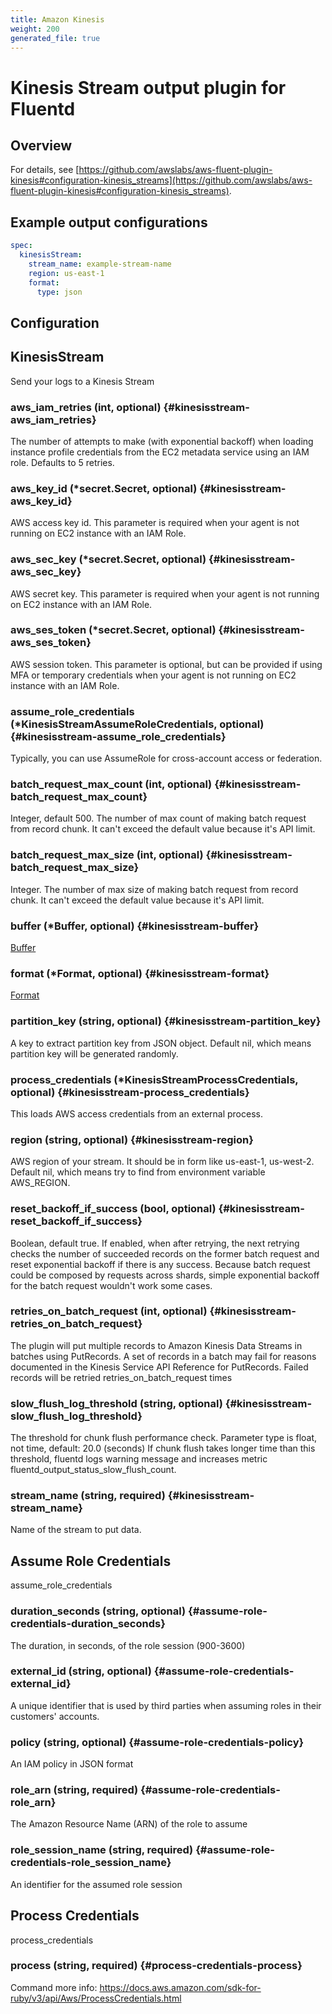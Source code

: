 ```yaml
---
title: Amazon Kinesis
weight: 200
generated_file: true
---
```


# Kinesis Stream output plugin for Fluentd
## Overview


For details, see [https://github.com/awslabs/aws-fluent-plugin-kinesis#configuration-kinesis_streams](https://github.com/awslabs/aws-fluent-plugin-kinesis#configuration-kinesis_streams).

## Example output configurations

```yaml
spec:
  kinesisStream:
    stream_name: example-stream-name
    region: us-east-1
    format:
      type: json
```


## Configuration
## KinesisStream

Send your logs to a Kinesis Stream

### aws_iam_retries (int, optional) {#kinesisstream-aws_iam_retries}

The number of attempts to make (with exponential backoff) when loading instance profile credentials from the EC2 metadata service using an IAM role. Defaults to 5 retries. 


### aws_key_id (*secret.Secret, optional) {#kinesisstream-aws_key_id}

AWS access key id. This parameter is required when your agent is not running on EC2 instance with an IAM Role. 


### aws_sec_key (*secret.Secret, optional) {#kinesisstream-aws_sec_key}

AWS secret key. This parameter is required when your agent is not running on EC2 instance with an IAM Role. 


### aws_ses_token (*secret.Secret, optional) {#kinesisstream-aws_ses_token}

AWS session token. This parameter is optional, but can be provided if using MFA or temporary credentials when your agent is not running on EC2 instance with an IAM Role. 


### assume_role_credentials (*KinesisStreamAssumeRoleCredentials, optional) {#kinesisstream-assume_role_credentials}

Typically, you can use AssumeRole for cross-account access or federation. 


### batch_request_max_count (int, optional) {#kinesisstream-batch_request_max_count}

Integer, default 500. The number of max count of making batch request from record chunk. It can't exceed the default value because it's API limit. 


### batch_request_max_size (int, optional) {#kinesisstream-batch_request_max_size}

Integer. The number of max size of making batch request from record chunk. It can't exceed the default value because it's API limit. 


### buffer (*Buffer, optional) {#kinesisstream-buffer}

[Buffer](../buffer/) 


### format (*Format, optional) {#kinesisstream-format}

[Format](../format/) 


### partition_key (string, optional) {#kinesisstream-partition_key}

A key to extract partition key from JSON object. Default nil, which means partition key will be generated randomly. 


### process_credentials (*KinesisStreamProcessCredentials, optional) {#kinesisstream-process_credentials}

This loads AWS access credentials from an external process. 


### region (string, optional) {#kinesisstream-region}

AWS region of your stream. It should be in form like us-east-1, us-west-2. Default nil, which means try to find from environment variable AWS_REGION. 


### reset_backoff_if_success (bool, optional) {#kinesisstream-reset_backoff_if_success}

Boolean, default true. If enabled, when after retrying, the next retrying checks the number of succeeded records on the former batch request and reset exponential backoff if there is any success. Because batch request could be composed by requests across shards, simple exponential backoff for the batch request wouldn't work some cases. 


### retries_on_batch_request (int, optional) {#kinesisstream-retries_on_batch_request}

The plugin will put multiple records to Amazon Kinesis Data Streams in batches using PutRecords. A set of records in a batch may fail for reasons documented in the Kinesis Service API Reference for PutRecords. Failed records will be retried retries_on_batch_request times 


### slow_flush_log_threshold (string, optional) {#kinesisstream-slow_flush_log_threshold}

The threshold for chunk flush performance check. Parameter type is float, not time, default: 20.0 (seconds) If chunk flush takes longer time than this threshold, fluentd logs warning message and increases metric fluentd_output_status_slow_flush_count. 


### stream_name (string, required) {#kinesisstream-stream_name}

Name of the stream to put data. 



## Assume Role Credentials

assume_role_credentials

### duration_seconds (string, optional) {#assume-role-credentials-duration_seconds}

The duration, in seconds, of the role session (900-3600) 


### external_id (string, optional) {#assume-role-credentials-external_id}

A unique identifier that is used by third parties when assuming roles in their customers' accounts. 

### policy (string, optional) {#assume-role-credentials-policy}

An IAM policy in JSON format 


### role_arn (string, required) {#assume-role-credentials-role_arn}

The Amazon Resource Name (ARN) of the role to assume 


### role_session_name (string, required) {#assume-role-credentials-role_session_name}

An identifier for the assumed role session 



## Process Credentials

process_credentials

### process (string, required) {#process-credentials-process}

Command more info: https://docs.aws.amazon.com/sdk-for-ruby/v3/api/Aws/ProcessCredentials.html 



